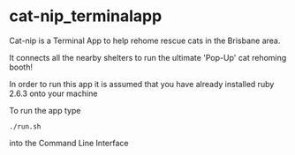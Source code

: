 # cat-nip_terminalapp #

Cat-nip is a Terminal App to help rehome rescue cats in the Brisbane area. 

It connects all the nearby shelters to run the ultimate 'Pop-Up' cat rehoming booth!

In order to run this app it is assumed that you have already installed ruby 2.6.3 onto your machine

To run the app type

`./run.sh`

into the Command Line Interface
